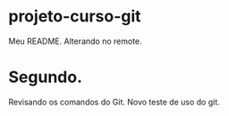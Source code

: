 # projeto-curso-git
Meu README.
Alterando no remote.
# Segundo.
Revisando os comandos do Git.
Novo teste de uso do git.